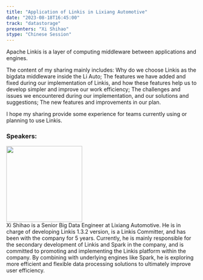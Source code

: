 ```yaml
---
title: "Application of Linkis in Lixiang Automotive"
date: "2023-08-18T16:45:00" 
track: "datastorage"
presenters: "Xi Shihao"
stype: "Chinese Session"
---
```


Apache Linkis is a layer of computing middleware between applications and engines. 

The content of my sharing mainly includes: Why do we choose Linkis as the bigdata middleware inside the Li Auto; The features we have added and fixed during our implementation of Linkis, and how these features help us to develop simpler and improve our work efficiency; The challenges and issues we encountered during our implementation, and our solutions and suggestions; The new features and improvements in our plan. 

I hope my sharing provide some experience for teams currently using or planning to use Linkis.

 ### Speakers: 
 <img src="https://img.bagevent.com/resource/20230601/2247400013693984.jpg" width="200" /><br>
 Xi Shihao is a Senior Big Data Engineer at Lixiang Automotive. He is in charge of developing Linkis 1.3.2 version, is a Linkis Committer, and has been with the company for 5 years. Currently, he is mainly responsible for the secondary development of Linkis and Spark in the company, and is committed to promoting and implementing the Linkis platform within the company. By combining with underlying engines like Spark, he is exploring more efficient and flexible data processing solutions to ultimately improve user efficiency.
 <br><br>